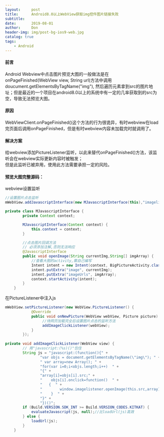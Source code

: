 ```yaml
---
layout:     post
title:      Android8.0以上WebView获取img控件图片链接失败
subtitle:   
date:       2019-08-01
author:     Don
header-img: img/post-bg-ios9-web.jpg
catalog: true
tags:
    - Android
---
```


#### 前言
Android Webview中点击图片预览大图的一般做法是在onPageFinished(WebView view, String url)方法中调用doucument.getElementsByTagName("img"),
然后遍历元素拿到src的图片地址；但是最近的一个项目在android8.0以上的系统中有一定的几率获取到的src为空，导致无法预览大图。  

#### 原因  
WebViewClient.onPageFinished()这个方法的行为很诡异，有时webview在load完页面后调用onPageFinished，但是有时webview内容未加载完时就调用了。

#### 解决方案  
给webview添加PictureListener监听，以此来替代onPageFinished()方法，该监听会在webview实际更新内容时被触发；  
但是此监听已被弃用，使用此方法需要承担一定的风险。

#### 预览大图完整源码：   
webview设置监听
```java
//设置图片点击监听
mWebView.addJavascriptInterface(new MJavascriptInterface(this),"imagelistener");

private class MJavascriptInterface {
        private Context context;

        MJavascriptInterface(Context context) {
            this.context = context;
        }

        //点击图片回调方法
        // 必须添加注解,否则无法响应
        @JavascriptInterface
        public void openImage(String currentImg,String[] imgArray) {
            //查看大图的activity,需自己编写
            Intent intent = new Intent(context, BigPictureActivity.class);
            intent.putExtra("image", currentImg);
            intent.putExtra("imageUrls", imgArray);
            context.startActivity(intent);
        }
    }
```

在PictureListener中注入js  
```java
mWebView.setPictureListener(new WebView.PictureListener() {
            @Override
            public void onNewPicture(WebView webView, Picture picture) {
                 //待网页加载完全后设置图片点击的监听方法
                 addImageClickListener(webView);
            }
        });
        
private void addImageClickListener(WebView view) {
        // 用"javascript:(%s)()"包住
        String js = "javascript:(function(){" +
                "var objs = document.getElementsByTagName(\"img\"); " +
                " var array=new Array(); " +
                "for(var i=0;i<objs.length;i++)  " +
                "{" +
                "array[i]=objs[i].src;" +
                "    objs[i].onclick=function()  " +
                "   {  " +
                "        window.imagelistener.openImage(this.src,array);  " +
                "    }  " +
                "}" +
                "})()";
        if (Build.VERSION.SDK_INT >= Build.VERSION_CODES.KITKAT) {
            evaluateJavascript(js, null);//比loadUrl(js)高效
        } else {
            loadUrl(js);
        }
    }
```

